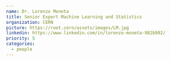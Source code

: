 ```yaml
---
name: Dr. Lorenzo Moneta
title: Senior Expert Machine Learning and Statistics
organization: CERN
picture: https://root.cern/assets/images/LM.jpg
linkedin: https://www.linkedin.com/in/lorenzo-moneta-982b902/
priority: 5
categories:
  - people
---
```

